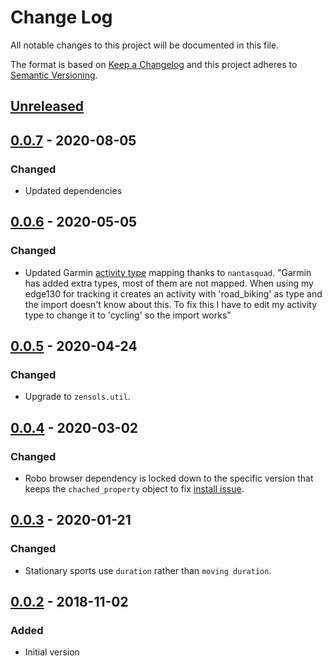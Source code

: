 # Change Log
All notable changes to this project will be documented in this file.

The format is based on [Keep a Changelog](http://keepachangelog.com/)
and this project adheres to [Semantic Versioning](http://semver.org/).


## [Unreleased]


## [0.0.7] - 2020-08-05
### Changed
- Updated dependencies


## [0.0.6] - 2020-05-05
### Changed
- Updated Garmin [activity
  type](https://github.com/garmin-data/garmdown/issues/3) mapping thanks to
  `nantasquad`.  "Garmin has added extra types, most of them are not
  mapped. When using my edge130 for tracking it creates an activity with
  'road_biking' as type and the import doesn't know about this. To fix this I
  have to edit my activity type to change it to 'cycling' so the import works"


## [0.0.5] - 2020-04-24
### Changed
- Upgrade to ``zensols.util``.


## [0.0.4] - 2020-03-02
### Changed
- Robo browser dependency is locked down to the specific version that keeps the
  `chached_property` object to fix [install
  issue](https://github.com/garmin-data/garmdown/issues/1).


## [0.0.3] - 2020-01-21
### Changed
- Stationary sports use `duration` rather than `moving duration`.


## [0.0.2] - 2018-11-02
### Added
- Initial version


[Unreleased]: https://github.com/garmin-data/garmdown/compare/v0.0.7...HEAD
[0.0.7]: https://github.com/garmin-data/garmdown/compare/v0.0.6...v0.0.7
[0.0.6]: https://github.com/garmin-data/garmdown/compare/v0.0.5...v0.0.6
[0.0.5]: https://github.com/garmin-data/garmdown/compare/v0.0.4...v0.0.5
[0.0.4]: https://github.com/garmin-data/garmdown/compare/v0.0.3...v0.0.4
[0.0.3]: https://github.com/garmin-data/garmdown/compare/v0.0.2...v0.0.3
[0.0.2]: https://github.com/garmin-data/garmdown/compare/v0.0.1...v0.0.2
